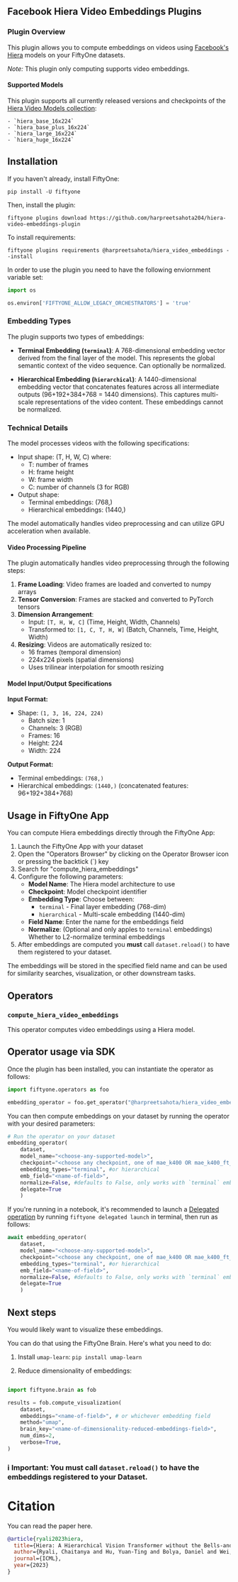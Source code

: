 ## Facebook Hiera Video Embeddings Plugins

### Plugin Overview

This plugin allows you to compute embeddings on videos using [Facebook's Hiera](https://github.com/facebookresearch/hiera) models on your FiftyOne datasets.

**Note*:* This plugin only computing supports video embeddings. 

#### Supported Models

This plugin supports all currently released versions and checkpoints of the [Hiera Video Models collection](https://github.com/facebookresearch/hiera):

    - `hiera_base_16x224`
    - `hiera_base_plus_16x224`
    - `hiera_large_16x224`
    - `hiera_huge_16x224`

## Installation

If you haven't already, install FiftyOne:

```shell
pip install -U fiftyone 
```

Then, install the plugin:

```shell
fiftyone plugins download https://github.com/harpreetsahota204/hiera-video-embeddings-plugin
```

To install requirements:

```shell
fiftyone plugins requirements @harpreetsahota/hiera_video_embeddings --install
```

In order to use the plugin you need to have the following enviornment variable set:

```python
import os

os.environ['FIFTYONE_ALLOW_LEGACY_ORCHESTRATORS'] = 'true'
```

### Embedding Types

The plugin supports two types of embeddings:

- **Terminal Embedding (`terminal`)**: A 768-dimensional embedding vector derived from the final layer of the model. This represents the global semantic context of the video sequence. Can optionally be normalized.
  
- **Hierarchical Embedding (`hierarchical`)**: A 1440-dimensional embedding vector that concatenates features across all intermediate outputs (96+192+384+768 = 1440 dimensions). This captures multi-scale representations of the video content. These embeddings cannot be normalized.

### Technical Details

The model processes videos with the following specifications:
- Input shape: (T, H, W, C) where:
  - T: number of frames
  - H: frame height
  - W: frame width
  - C: number of channels (3 for RGB)
- Output shape:
  - Terminal embeddings: (768,)
  - Hierarchical embeddings: (1440,)

The model automatically handles video preprocessing and can utilize GPU acceleration when available.

#### Video Processing Pipeline

The plugin automatically handles video preprocessing through the following steps:

1. **Frame Loading**: Video frames are loaded and converted to numpy arrays
2. **Tensor Conversion**: Frames are stacked and converted to PyTorch tensors
3. **Dimension Arrangement**: 
   - Input: `[T, H, W, C]` (Time, Height, Width, Channels)
   - Transformed to: `[1, C, T, H, W]` (Batch, Channels, Time, Height, Width)
4. **Resizing**: Videos are automatically resized to:
   - 16 frames (temporal dimension)
   - 224x224 pixels (spatial dimensions)
   - Uses trilinear interpolation for smooth resizing

#### Model Input/Output Specifications

**Input Format:**
- Shape: `(1, 3, 16, 224, 224)`
  - Batch size: 1
  - Channels: 3 (RGB)
  - Frames: 16
  - Height: 224
  - Width: 224

**Output Format:**
- Terminal embeddings: `(768,)`
- Hierarchical embeddings: `(1440,)` (concatenated features: 96+192+384+768)


## Usage in FiftyOne App

You can compute Hiera embeddings directly through the FiftyOne App:

1. Launch the FiftyOne App with your dataset
2. Open the "Operators Browser" by clicking on the Operator Browser icon or pressing the backtick (`) key
3. Search for "compute_hiera_embeddings"
4. Configure the following parameters:
   - **Model Name**: The Hiera model architecture to use
   - **Checkpoint**: Model checkpoint identifier
   - **Embedding Type**: Choose between:
     - `terminal` - Final layer embedding (768-dim)
     - `hierarchical` - Multi-scale embedding (1440-dim)
   - **Field Name**: Enter the name for the embeddings field
   - **Normalize**: (Optional and only apples to `terminal` embeddings) Whether to L2-normalize terminal embeddings 
5. After embeddings are computed you **must** call `dataset.reload()` to have them registered to your dataset.

The embeddings will be stored in the specified field name and can be used for similarity searches, visualization, or other downstream tasks. 

## Operators

### `compute_hiera_video_embeddings`

This operator computes video embeddings using a Hiera model.

## Operator usage via SDK

Once the plugin has been installed, you can instantiate the operator as follows:

```python
import fiftyone.operators as foo

embedding_operator = foo.get_operator("@harpreetsahota/hiera_video_embeddings/compute_hiera_video_embeddings")
```

You can then compute embeddings on your dataset by running the operator with your desired parameters:

```python
# Run the operator on your dataset
embedding_operator(
    dataset,
    model_name="<choose-any-supported-model>",
    checkpoint="<choose any checkpoint, one of mae_k400 OR mae_k400_ft_k400>",
    embedding_types="terminal", #or hierarchical
    emb_field="<name-of-field>",
    normalize=False, #defaults to False, only works with `terminal` embeddings
    delegate=True
    )
```

If you're running in a notebook, it's recommended to launch a [Delegated operation](https://docs.voxel51.com/plugins/using_plugins.html#delegated-operations) by running `fiftyone delegated launch` in terminal, then run as follows:

```python
await embedding_operator(
    dataset,
    model_name="<choose-any-supported-model>",
    checkpoint="<choose any checkpoint, one of mae_k400 OR mae_k400_ft_k400>",
    embedding_types="terminal", #or hierarchical
    emb_field="<name-of-field>",
    normalize=False, #defaults to False, only works with `terminal` embeddings
    delegate=True
    )
```

## Next steps

You would likely want to visualize these embeddings.

You can do that using the FiftyOne Brain. Here's what you need to do:

1. Install `umap-learn`: `pip install umap-learn`

2. Reduce dimensionality of embeddings:

```python

import fiftyone.brain as fob

results = fob.compute_visualization(
    dataset,
    embeddings="<name-of-field>", # or whichever embedding field
    method="umap",
    brain_key="<name-of-dimensionality-reduced-embeddings-field>",
    num_dims=2,
    verbose=True,
)

```


### ℹ️ **Important:** You must call `dataset.reload()` to have the embeddings registered to your Dataset.

# Citation

You can read the paper here.

```bibtex
@article{ryali2023hiera,
  title={Hiera: A Hierarchical Vision Transformer without the Bells-and-Whistles},
  author={Ryali, Chaitanya and Hu, Yuan-Ting and Bolya, Daniel and Wei, Chen and Fan, Haoqi and Huang, Po-Yao and Aggarwal, Vaibhav and Chowdhury, Arkabandhu and Poursaeed, Omid and Hoffman, Judy and Malik, Jitendra and Li, Yanghao and Feichtenhofer, Christoph},
  journal={ICML},
  year={2023}
}
```